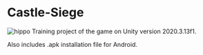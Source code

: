# Castle-Siege
![hippo](https://media2.giphy.com/media/j268dCh6EQOi8yGV7U/giphy.gif)
Training project of the game on Unity version 2020.3.13f1.

Also includes .apk installation file for Android.
